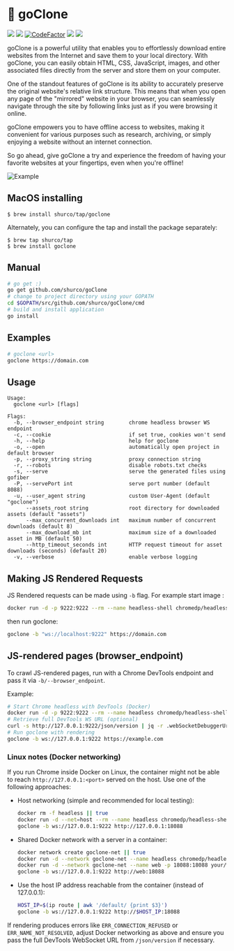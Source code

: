 # 🌱 goClone

<a href="https://github.com/shurco/goClone/releases"><img src="https://img.shields.io/github/v/release/shurco/goclone?sort=semver&label=Release&color=651FFF"></a>
<a href="https://goreportcard.com/report/github.com/shurco/goClone"><img src="https://goreportcard.com/badge/github.com/shurco/goClone"></a>
<a href="https://www.codefactor.io/repository/github/shurco/goclone"><img src="https://www.codefactor.io/repository/github/shurco/goclone/badge" alt="CodeFactor" /></a>
<a href="https://github.com/shurco/goClone/actions/workflows/release.yml"><img src="https://github.com/shurco/goClone/actions/workflows/release.yml/badge.svg"></a>
<a href="https://github.com/shurco/goClone/blob/master/LICENSE"><img src="https://img.shields.io/badge/License-MIT-yellow.svg"></a>


goClone is a powerful utility that enables you to effortlessly download entire websites from the Internet and save them to your local directory. With goClone, you can easily obtain HTML, CSS, JavaScript, images, and other associated files directly from the server and store them on your computer.

One of the standout features of goClone is its ability to accurately preserve the original website's relative link structure. This means that when you open any page of the "mirrored" website in your browser, you can seamlessly navigate through the site by following links just as if you were browsing it online.

goClone empowers you to have offline access to websites, making it convenient for various purposes such as research, archiving, or simply enjoying a website without an internet connection.

So go ahead, give goClone a try and experience the freedom of having your favorite websites at your fingertips, even when you're offline!

![Example](/.github/media/example.gif)

<a name="macos"></a>
## MacOS installing

```shell
$ brew install shurco/tap/goclone
```

Alternately, you can configure the tap and install the package separately:

``` shell
$ brew tap shurco/tap
$ brew install goclone
```


<a name="manual"></a>

## Manual

```bash
# go get :)
go get github.com/shurco/goClone
# change to project directory using your GOPATH
cd $GOPATH/src/github.com/shurco/goClone/cmd
# build and install application
go install
```


<a name="examples"></a>

## Examples

```bash
# goclone <url>
goclone https://domain.com
```

<a name="usage"></a>

## Usage

```
Usage:
  goclone <url> [flags]

Flags:
  -b, --browser_endpoint string        chrome headless browser WS endpoint
  -c, --cookie                         if set true, cookies won't send
  -h, --help                           help for goclone
  -o, --open                           automatically open project in default browser
  -p, --proxy_string string            proxy connection string
  -r, --robots                         disable robots.txt checks
  -s, --serve                          serve the generated files using gofiber
  -P, --servePort int                  serve port number (default 8088)
  -u, --user_agent string              custom User-Agent (default "goclone")
      --assets_root string             root directory for downloaded assets (default "assets")
      --max_concurrent_downloads int   maximum number of concurrent downloads (default 8)
      --max_download_mb int            maximum size of a downloaded asset in MB (default 50)
      --http_timeout_seconds int       HTTP request timeout for asset downloads (seconds) (default 20)
  -v, --verbose                        enable verbose logging
```

## Making JS Rendered Requests

JS Rendered requests can be made using ```-b``` flag. For example start image :  


``` bash
docker run -d -p 9222:9222 --rm --name headless-shell chromedp/headless-shell
```

then run goclone: 

```bash
goclone -b "ws://localhost:9222" https://domain.com
```

## JS-rendered pages (browser_endpoint)

To crawl JS-rendered pages, run with a Chrome DevTools endpoint and pass it via `-b/--browser_endpoint`.

Example:

```bash
# Start Chrome headless with DevTools (Docker)
docker run -d -p 9222:9222 --rm --name headless chromedp/headless-shell:stable
# Retrieve full DevTools WS URL (optional)
curl -s http://127.0.0.1:9222/json/version | jq -r .webSocketDebuggerUrl
# Run goclone with rendering
goclone -b ws://127.0.0.1:9222 https://example.com
```

### Linux notes (Docker networking)
If you run Chrome inside Docker on Linux, the container might not be able to reach `http://127.0.0.1:<port>` served on the host. Use one of the following approaches:

- Host networking (simple and recommended for local testing):
  ```bash
  docker rm -f headless || true
  docker run -d --net=host --rm --name headless chromedp/headless-shell:stable
  goclone -b ws://127.0.0.1:9222 http://127.0.0.1:18088
  ```
- Shared Docker network with a server in a container:
  ```bash
  docker network create goclone-net || true
  docker run -d --network goclone-net --name headless chromedp/headless-shell:stable
  docker run -d --network goclone-net --name web -p 18088:18088 your/web:latest
  goclone -b ws://127.0.0.1:9222 http://web:18088
  ```
- Use the host IP address reachable from the container (instead of 127.0.0.1):
  ```bash
  HOST_IP=$(ip route | awk '/default/ {print $3}')
  goclone -b ws://127.0.0.1:9222 http://$HOST_IP:18088
  ```

If rendering produces errors like `ERR_CONNECTION_REFUSED` or `ERR_NAME_NOT_RESOLVED`, adjust Docker networking as above and ensure you pass the full DevTools WebSocket URL from `/json/version` if necessary.

